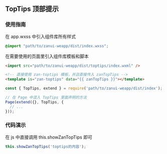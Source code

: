 ## TopTips 顶部提示

### 使用指南
在 app.wxss 中引入组件库所有样式
```css
@import "path/to/zanui-weapp/dist/index.wxss";
```

在需要使用的页面里引入组件库模板和脚本
```html
<import src="path/to/zanui-weapp/dist/toptips/index.wxml" />

<!-- 直接使用 zan-toptips 模板，并且直接传入 zanTopTips -->
<template is="zan-toptips" data="{{ zanTopTips }}"></template>
```
```js
const { TopTips, extend } = require('path/to/zanui-weapp/dist/index');

// 在 Page 中混入 TopTips 里面声明的方法
Page(extend({}, TopTips, {
  // ...
}));
```

### 代码演示
在 js 中直接调用 this.showZanTopTips 即可
```js
this.showZanTopTips('toptips的内容');
```

